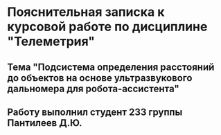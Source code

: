 # Пояснительная записка к курсовой работе по дисциплине "Телеметрия"
## Тема "Подсистема определения расстояний до объектов на основе ультразвукового дальномера для робота-ассистента"

## Работу выполнил студент 233 группы Пантилеев Д.Ю.